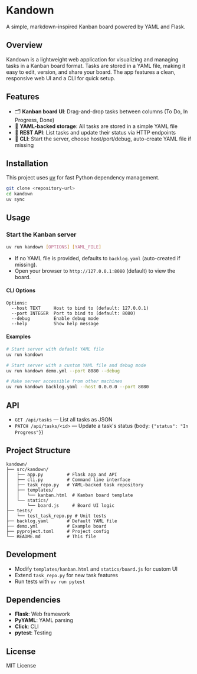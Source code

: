 # Kandown

A simple, markdown-inspired Kanban board powered by YAML and Flask.

## Overview

Kandown is a lightweight web application for visualizing and managing 
tasks in a Kanban board format. 
Tasks are stored in a YAML file, making it easy to edit, version, and share your board.
The app features a clean, responsive web UI and a CLI for quick setup.

## Features

- 🗂️ **Kanban board UI**: Drag-and-drop tasks between columns (To Do, In Progress, Done)
- 📄 **YAML-backed storage**: All tasks are stored in a simple YAML file
- 🔄 **REST API**: List tasks and update their status via HTTP endpoints
- 🚀 **CLI**: Start the server, choose host/port/debug, auto-create YAML file if missing

## Installation

This project uses [uv](https://docs.astral.sh/uv/) for fast Python dependency management.

```bash
git clone <repository-url>
cd kandown
uv sync
```

## Usage

### Start the Kanban server

```bash
uv run kandown [OPTIONS] [YAML_FILE]
```

- If no YAML file is provided, defaults to `backlog.yaml` (auto-created if missing).
- Open your browser to `http://127.0.0.1:8080` (default) to view the board.

#### CLI Options

```
Options:
  --host TEXT     Host to bind to (default: 127.0.0.1)
  --port INTEGER  Port to bind to (default: 8080)
  --debug         Enable debug mode
  --help          Show help message
```

#### Examples

```bash
# Start server with default YAML file
uv run kandown

# Start server with a custom YAML file and debug mode
uv run kandown demo.yml --port 8080 --debug

# Make server accessible from other machines
uv run kandown backlog.yaml --host 0.0.0.0 --port 8080
```

## API

- `GET /api/tasks` — List all tasks as JSON
- `PATCH /api/tasks/<id>` — Update a task's status (body: `{"status": "In Progress"}`)

## Project Structure

```
kandown/
├── src/kandown/
│   ├── app.py         # Flask app and API
│   ├── cli.py         # Command line interface
│   ├── task_repo.py   # YAML-backed task repository
│   ├── templates/
│   │   └── kanban.html  # Kanban board template
│   └── statics/
│       └── board.js     # Board UI logic
├── tests/
│   └── test_task_repo.py # Unit tests
├── backlog.yaml       # Default YAML file
├── demo.yml           # Example board
├── pyproject.toml     # Project config
└── README.md          # This file
```

## Development

- Modify `templates/kanban.html` and `statics/board.js` for custom UI
- Extend `task_repo.py` for new task features
- Run tests with `uv run pytest`

## Dependencies

- **Flask**: Web framework
- **PyYAML**: YAML parsing
- **Click**: CLI
- **pytest**: Testing

## License

MIT License
